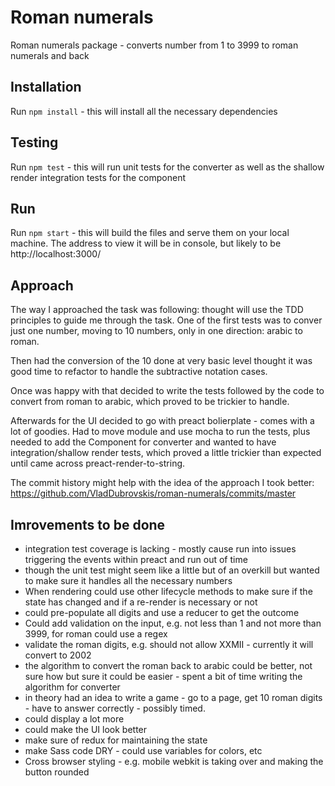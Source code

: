 # Roman numerals

Roman numerals package - converts number from 1 to 3999 to roman numerals and back

## Installation
Run `npm install` - this will install all the necessary dependencies

## Testing
Run `npm test` - this will run unit tests for the converter as well as the shallow render integration tests for the component

## Run
Run `npm start` - this will build the files and serve them on your local machine. The address to view it will be in console, but likely to be http://localhost:3000/

## Approach
The way I approached the task was following: thought will use the TDD principles to guide me through the task.
One of the first tests was to conver just one number, moving to 10 numbers, only in one direction: arabic to roman.

Then had the conversion of the 10 done at very basic level thought it was good time to refactor to handle the subtractive notation cases.

Once was happy with that decided to write the tests followed by the code to convert from roman to arabic, which proved to be trickier to handle.

Afterwards for the UI decided to go with preact bolierplate - comes with a lot of goodies. Had to move module and use mocha to run the tests, plus needed to add the Component for converter and wanted to have integration/shallow render tests, which proved a little trickier than expected until came across preact-render-to-string.

The commit history might help with the idea of the approach I took better: https://github.com/VladDubrovskis/roman-numerals/commits/master

## Imrovements to be done
- integration test coverage is lacking - mostly cause run into issues triggering the events within preact and run out of time
- though the unit test might seem like a little but of an overkill but wanted to make sure it handles all the necessary numbers
- When rendering could use other lifecycle methods to make sure if the state has changed and if a re-render is necessary or not
- could pre-populate all digits and use a reducer to get the outcome
- Could add validation on the input, e.g. not less than 1 and not more than 3999, for roman could use a regex
- validate the roman digits, e.g. should not allow XXMII - currently it will convert to 2002
- the algorithm to convert the roman back to arabic could be better, not sure how but sure it could be easier - spent a bit of time writing the algorithm for converter
- in theory had an idea to write a game - go to a page, get 10 roman digits - have to answer correctly - possibly timed.
- could display a lot more
- could make the UI look better
- make sure of redux for maintaining the state
- make Sass code DRY - could use variables for colors, etc
- Cross browser styling - e.g. mobile webkit is taking over and making the button rounded
